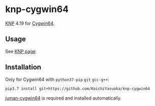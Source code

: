 # knp-cygwin64

[KNP](http://nlp.ist.i.kyoto-u.ac.jp/?KNP) 4.19 for [Cygwin64](https://www.cygwin.com/).

## Usage

See [KNP page](http://nlp.ist.i.kyoto-u.ac.jp/?KNP).

## Installation

Only for Cygwin64 with `python37-pip` `git` `gcc-g++`:

```sh
pip3.7 install git+https://github.com/KoichiYasuoka/knp-cygwin64
```

[juman-cygwin64](https://github.com/KoichiYasuoka/juman-cygwin64) is required and installed automatically.

